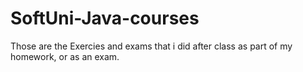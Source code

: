 # SoftUni-Java-courses

Those are the Exercies and exams that i did after class as part of my homework, or as an exam.
